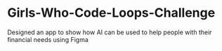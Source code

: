 # Girls-Who-Code-Loops-Challenge
Designed an app to show how AI can be used to help people with their financial needs using Figma
